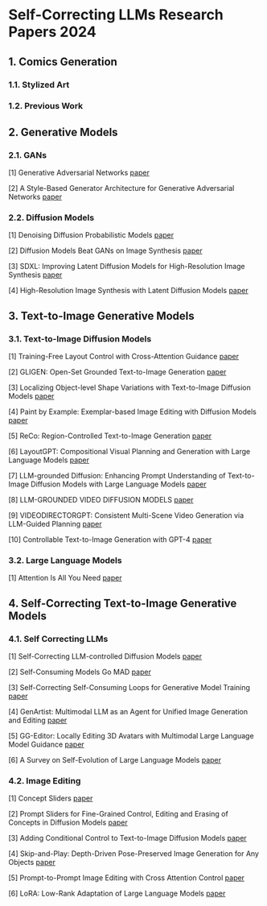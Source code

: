 # Self-Correcting LLMs Research Papers 2024

## 1. Comics Generation
### 1.1. Stylized Art

### 1.2. Previous Work

## 2. Generative Models
### 2.1. GANs
[1] Generative Adversarial Networks [paper](https://arxiv.org/pdf/1406.2661)

[2] A Style-Based Generator Architecture for Generative Adversarial Networks [paper](https://arxiv.org/pdf/1812.04948)

### 2.2. Diffusion Models
[1] Denoising Diffusion Probabilistic Models [paper](https://arxiv.org/pdf/2006.11239)

[2] Diffusion Models Beat GANs on Image Synthesis [paper](https://arxiv.org/abs/2105.05233)

[3] SDXL: Improving Latent Diffusion Models for High-Resolution Image Synthesis [paper](https://arxiv.org/pdf/2307.01952)

[4] High-Resolution Image Synthesis with Latent Diffusion Models [paper](https://arxiv.org/pdf/2112.10752)

## 3. Text-to-Image Generative Models
### 3.1. Text-to-Image Diffusion Models
[1] Training-Free Layout Control with Cross-Attention Guidance [paper](https://arxiv.org/pdf/2304.03373)

[2] GLIGEN: Open-Set Grounded Text-to-Image Generation [paper](https://arxiv.org/pdf/2301.07093)

[3] Localizing Object-level Shape Variations with Text-to-Image Diffusion Models [paper](https://arxiv.org/pdf/2303.11306)

[4] Paint by Example: Exemplar-based Image Editing with Diffusion Models [paper](https://arxiv.org/pdf/2211.13227)

[5] ReCo: Region-Controlled Text-to-Image Generation [paper](https://arxiv.org/pdf/2211.15518)

[6] LayoutGPT: Compositional Visual Planning and Generation with Large Language Models [paper](https://arxiv.org/pdf/2305.15393)

[7] LLM-grounded Diffusion: Enhancing Prompt Understanding of Text-to-Image Diffusion Models with Large Language Models [paper](https://arxiv.org/pdf/2305.13655)

[8] LLM-GROUNDED VIDEO DIFFUSION MODELS [paper](https://arxiv.org/pdf/2309.17444)

[9] VIDEODIRECTORGPT: Consistent Multi-Scene Video Generation via LLM-Guided Planning [paper](https://arxiv.org/pdf/2309.15091)

[10] Controllable Text-to-Image Generation with GPT-4 [paper](https://arxiv.org/pdf/2305.18583)

### 3.2. Large Language Models
[1] Attention Is All You Need [paper](https://arxiv.org/pdf/1706.03762)

## 4. Self-Correcting Text-to-Image Generative Models
### 4.1. Self Correcting LLMs
[1] Self-Correcting LLM-controlled Diffusion Models [paper](https://arxiv.org/pdf/2311.16090)

[2] Self-Consuming Models Go MAD [paper](https://arxiv.org/pdf/2307.01850)
 
[3] Self-Correcting Self-Consuming Loops for Generative Model Training [paper](https://arxiv.org/pdf/2402.07087)
 
[4] GenArtist: Multimodal LLM as an Agent for Unified Image Generation and Editing [paper](https://arxiv.org/pdf/2407.05600)
 
[5] GG-Editor: Locally Editing 3D Avatars with Multimodal Large Language Model Guidance [paper](https://openreview.net/pdf?id=31rrsYnriG)

[6] A Survey on Self-Evolution of Large Language Models [paper](https://arxiv.org/pdf/2404.14387)

### 4.2. Image Editing
[1] Concept Sliders [paper](https://arxiv.org/pdf/2311.12092)

[2] Prompt Sliders for Fine-Grained Control, Editing and Erasing of Concepts in Diffusion Models [paper](https://arxiv.org/pdf/2409.16535)

[3] Adding Conditional Control to Text-to-Image Diffusion Models [paper](https://arxiv.org/pdf/2302.05543)
 
[4] Skip-and-Play: Depth-Driven Pose-Preserved Image Generation for Any Objects [paper](https://arxiv.org/pdf/2409.02653)

[5] Prompt-to-Prompt Image Editing with Cross Attention Control [paper](https://arxiv.org/pdf/2208.01626)

[6] LoRA: Low-Rank Adaptation of Large Language Models [paper](https://arxiv.org/pdf/2106.09685)
